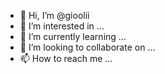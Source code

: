 - 👋 Hi, I’m @gioolii
- 👀 I’m interested in ...
- 🌱 I’m currently learning ...
- 💞️ I’m looking to collaborate on ...
- 📫 How to reach me ...

<!---
gioolii/gioolii is a ✨ special ✨ repository because its `README.md` (this file) appears on your GitHub profile.
You can click the Preview link to take a look at your changes.
--->
